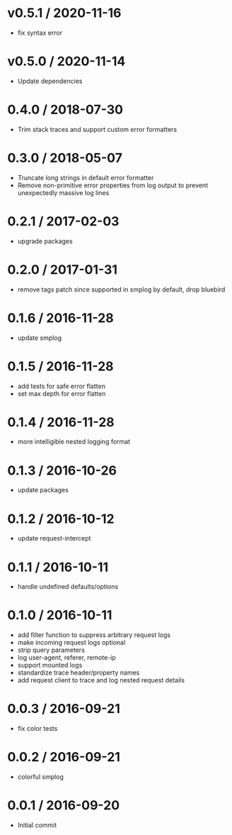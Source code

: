 
v0.5.1 / 2020-11-16
==================

  * fix syntax error

v0.5.0 / 2020-11-14
==================

  * Update dependencies

0.4.0 / 2018-07-30
==================

  * Trim stack traces and support custom error formatters

0.3.0 / 2018-05-07
==================

  * Truncate long strings in default error formatter
  * Remove non-primitive error properties from log output to prevent unexpectedly massive log lines

0.2.1 / 2017-02-03
==================

  * upgrade packages

0.2.0 / 2017-01-31
==================

  * remove tags patch since supported in smplog by default, drop bluebird

0.1.6 / 2016-11-28
==================

  * update smplog

0.1.5 / 2016-11-28
==================

  * add tests for safe error flatten
  * set max depth for error flatten

0.1.4 / 2016-11-28
==================

  * more intelligible nested logging format

0.1.3 / 2016-10-26
==================

  * update packages

0.1.2 / 2016-10-12
==================

  * update request-intercept

0.1.1 / 2016-10-11
==================

  * handle undefined defaults/options

0.1.0 / 2016-10-11
==================

  * add filter function to suppress arbitrary request logs
  * make incoming request logs optional
  * strip query parameters
  * log user-agent, referer, remote-ip
  * support mounted logs
  * standardize trace header/property names
  * add request client to trace and log nested request details

0.0.3 / 2016-09-21
==================

  * fix color tests

0.0.2 / 2016-09-21
==================

  * colorful smplog

0.0.1 / 2016-09-20
==================

  * Initial commit
